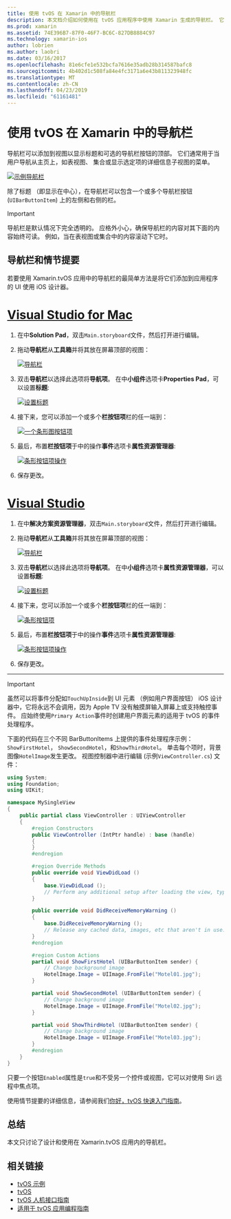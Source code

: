 ```yaml
---
title: 使用 tvOS 在 Xamarin 中的导航栏
description: 本文档介绍如何使用在 tvOS 应用程序中使用 Xamarin 生成的导航栏。 它讨论了设置情节提要中的导航栏和从这些按钮对事件作出响应。
ms.prod: xamarin
ms.assetid: 74E396B7-87F0-46F7-BC6C-827DB8884C97
ms.technology: xamarin-ios
author: lobrien
ms.author: laobri
ms.date: 03/16/2017
ms.openlocfilehash: 81e6cfe1e532bcfa7616e35adb28b314587bafc8
ms.sourcegitcommit: 4b402d1c508fa84e4fc3171a6e43b811323948fc
ms.translationtype: MT
ms.contentlocale: zh-CN
ms.lasthandoff: 04/23/2019
ms.locfileid: "61161481"
---
```

# <a name="working-with-tvos-navigation-bars-in-xamarin"></a>使用 tvOS 在 Xamarin 中的导航栏

导航栏可以添加到视图以显示标题和可选的导航栏按钮的顶部。 它们通常用于当用户导航从主页上，如表视图、 集合或显示选定项的详细信息子视图的菜单。

[![](navigation-bars-images/navbar01.png "示例导航栏")](navigation-bars-images/navbar01.png#lightbox)

除了标题 （即显示在中心），在导航栏可以包含一个或多个导航栏按钮 (`UIBarButtonItem`) 上的左侧和右侧的栏。

> [!IMPORTANT]
> 导航栏是默认情况下完全透明的。 应格外小心，确保导航栏的内容对其下面的内容始终可读。 例如，当在表视图或集合中的内容滚动下它时。

<a name="Navigation-Bars-and-Storyboards" />

## <a name="navigation-bars-and-storyboards"></a>导航栏和情节提要

若要使用 Xamarin.tvOS 应用中的导航栏的最简单方法是将它们添加到应用程序的 UI 使用 iOS 设计器。

# <a name="visual-studio-for-mactabmacos"></a>[Visual Studio for Mac](#tab/macos)

1. 在中**Solution Pad**，双击`Main.storyboard`文件，然后打开进行编辑。
1. 拖动**导航栏**从**工具箱**并将其放在屏幕顶部的视图： 

    [![](navigation-bars-images/navbar02.png "导航栏")](navigation-bars-images/navbar02.png#lightbox)
1. 双击**导航栏**以选择此选项将**导航项**。 在中**小组件**选项卡**Properties Pad**，可以设置**标题**: 

    [![](navigation-bars-images/navbar03.png "设置标题")](navigation-bars-images/navbar03.png#lightbox)
1. 接下来，您可以添加一个或多个**栏按钮项**栏的任一端到： 

    [![](navigation-bars-images/navbar04.png "一个条形图按钮项")](navigation-bars-images/navbar04.png#lightbox)
1. 最后，布置**栏按钮项**于中的操作**事件**选项卡**属性资源管理器**: 

    [![](navigation-bars-images/navbar05.png "条形按钮项操作")](navigation-bars-images/navbar05.png#lightbox)
1. 保存更改。


# <a name="visual-studiotabwindows"></a>[Visual Studio](#tab/windows)


1. 在中**解决方案资源管理器**，双击`Main.storyboard`文件，然后打开进行编辑。
1. 拖动**导航栏**从**工具箱**并将其放在屏幕顶部的视图： 

    [![](navigation-bars-images/navbar02-vs.png "导航栏")](navigation-bars-images/navbar02-vs.png#lightbox)
1. 双击**导航栏**以选择此选项将**导航项**。 在中**小组件**选项卡**属性资源管理器**，可以设置**标题**: 

    [![](navigation-bars-images/navbar03-vs.png "设置标题")](navigation-bars-images/navbar03-vs.png#lightbox)
1. 接下来，您可以添加一个或多个**栏按钮项**栏的任一端到： 

    [![](navigation-bars-images/navbar04-vs.png "条形按钮项")](navigation-bars-images/navbar04-vs.png#lightbox)
1. 最后，布置**栏按钮项**于中的操作**事件**选项卡**属性资源管理器**: 

    [![](navigation-bars-images/navbar05-vs.png "条形按钮项操作")](navigation-bars-images/navbar05-vs.png#lightbox)
1. 保存更改。


-----

> [!IMPORTANT]
> 虽然可以将事件分配如`TouchUpInside`到 UI 元素 （例如用户界面按钮） iOS 设计器中，它将永远不会调用，因为 Apple TV 没有触摸屏输入屏幕上或支持触控事件。 应始终使用`Primary Action`事件时创建用户界面元素的适用于 tvOS 的事件处理程序。

下面的代码在三个不同 BarButtonItems 上提供的事件处理程序示例： `ShowFirstHotel`， `ShowSecondHotel`，和`ShowThirdHotel`。 单击每个项时，背景图像`HotelImage`发生更改。 视图控制器中进行编辑 (示例`ViewController.cs`) 文件：

```csharp
using System;
using Foundation;
using UIKit;

namespace MySingleView
{
    public partial class ViewController : UIViewController
    {
        #region Constructors
        public ViewController (IntPtr handle) : base (handle)
        {
        }
        #endregion

        #region Override Methods
        public override void ViewDidLoad ()
        {
            base.ViewDidLoad ();
            // Perform any additional setup after loading the view, typically from a nib.
        }

        public override void DidReceiveMemoryWarning ()
        {
            base.DidReceiveMemoryWarning ();
            // Release any cached data, images, etc that aren't in use.
        }
        #endregion

        #region Custom Actions
        partial void ShowFirstHotel (UIBarButtonItem sender) {
            // Change background image
            HotelImage.Image = UIImage.FromFile("Motel01.jpg");
        }

        partial void ShowSecondHotel (UIBarButtonItem sender) {
            // Change background image
            HotelImage.Image = UIImage.FromFile("Motel02.jpg");
        }

        partial void ShowThirdHotel (UIBarButtonItem sender) {
            // Change background image
            HotelImage.Image = UIImage.FromFile("Motel03.jpg");
        }
        #endregion
    }
}
```

只要一个按钮`Enabled`属性是`true`和不受另一个控件或视图，它可以对使用 Siri 远程中焦点项。

使用情节提要的详细信息，请参阅我们[你好，tvOS 快速入门指南](~/ios/tvos/get-started/hello-tvos.md)。 

<a name="Summary" />

## <a name="summary"></a>总结

本文只讨论了设计和使用在 Xamarin.tvOS 应用内的导航栏。



## <a name="related-links"></a>相关链接

- [tvOS 示例](https://developer.xamarin.com/samples/tvos/all/)
- [tvOS](https://developer.apple.com/tvos/)
- [tvOS 人机接口指南](https://developer.apple.com/tvos/human-interface-guidelines/)
- [适用于 tvOS 应用编程指南](https://developer.apple.com/library/prerelease/tvos/documentation/General/Conceptual/AppleTV_PG/)

